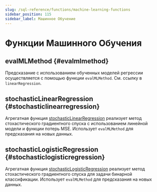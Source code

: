```yaml
---
slug: /sql-reference/functions/machine-learning-functions
sidebar_position: 115
sidebar_label: Машинное Обучение
---
```



# Функции Машинного Обучения

## evalMLMethod {#evalmlmethod}

Предсказание с использованием обученных моделей регрессии осуществляется с помощью функции `evalMLMethod`. См. ссылку в `linearRegression`.

## stochasticLinearRegression {#stochasticlinearregression}

Агрегатная функция [stochasticLinearRegression](/sql-reference/aggregate-functions/reference/stochasticlinearregression) реализует метод стохастического градиентного спуска с использованием линейной модели и функции потерь MSE. Использует `evalMLMethod` для предсказания на новых данных.

## stochasticLogisticRegression {#stochasticlogisticregression}

Агрегатная функция [stochasticLogisticRegression](/sql-reference/aggregate-functions/reference/stochasticlogisticregression) реализует метод стохастического градиентного спуска для задачи бинарной классификации. Использует `evalMLMethod` для предсказания на новых данных.
